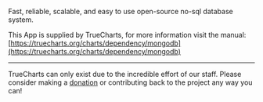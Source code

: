 Fast, reliable, scalable, and easy to use open-source no-sql database system.

This App is supplied by TrueCharts, for more information visit the manual: [https://truecharts.org/charts/dependency/mongodb](https://truecharts.org/charts/dependency/mongodb)

---

TrueCharts can only exist due to the incredible effort of our staff.
Please consider making a [donation](https://truecharts.org/sponsor) or contributing back to the project any way you can!
